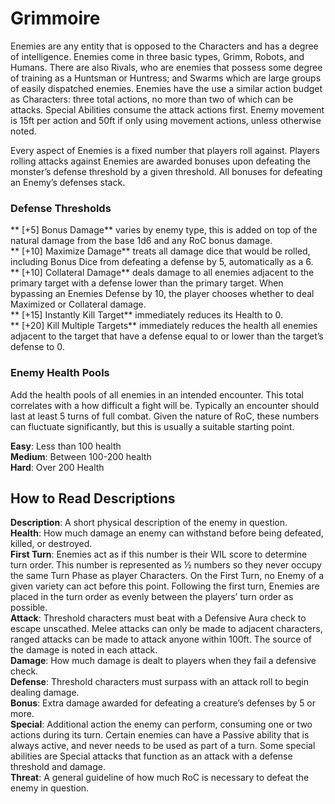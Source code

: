 # Grimmoire

Enemies are any entity that is opposed to the Characters and has a degree of intelligence. Enemies come in three basic types, Grimm, Robots, and Humans. There are also Rivals, who are enemies that possess some degree of training as a Huntsman or Huntress; and Swarms which are large groups of easily dispatched enemies. Enemies have the use a similar action budget as Characters: three total actions, no more than two of which can be attacks. Special Abilities consume the attack actions first. Enemy movement is 15ft per action and 50ft if only using movement actions, unless otherwise noted.

Every aspect of Enemies is a fixed number that players roll against. Players rolling attacks against Enemies are awarded bonuses upon defeating the monster’s defense threshold by a given threshold. All bonuses for defeating an Enemy’s defenses stack.

### Defense Thresholds
** [+5] Bonus Damage** varies by enemy type, this is added on top of the natural damage from the base 1d6 and any RoC bonus damage.  
** [+10] Maximize Damage** treats all damage dice
that would be rolled, including Bonus Dice from
defeating a defense by 5, automatically as a 6.  
** [+10] Collateral Damage** deals damage to all enemies
adjacent to the primary target with a defense lower
than the primary target. When bypassing an Enemies Defense by 10, the
player chooses whether to deal Maximized or
Collateral damage.  
** [+15] Instantly Kill Target** immediately reduces its Health to 0.  
** [+20] Kill Multiple Targets** immediately reduces the health all enemies adjacent to the target that have a defense equal to or lower than the target’s defense to 0.


###  Enemy Health Pools
Add the health pools of all enemies in an intended encounter. This total correlates with a how difficult a fight will be. Typically an encounter should last at least 5 turns of full combat. Given the nature of RoC, these numbers can fluctuate significantly, but this is usually a suitable starting point.

**Easy**: Less than 100 health  
**Medium**: Between 100-200 health  
**Hard**: Over 200 Health

## How to Read Descriptions
**Description**: A short physical description of the enemy in question.  
**Health**: How much damage an enemy can withstand before being defeated, killed, or destroyed.  
**First Turn**: Enemies act as if this number is their WIL score to determine turn order. This number is represented as ½ numbers so they never occupy the same Turn Phase as player Characters. On the First Turn, no Enemy of a given variety can act before this point. Following the first turn, Enemies are placed in the turn order as evenly between the players’ turn order as possible.  
**Attack**: Threshold characters must beat with a Defensive Aura check to escape unscathed. Melee attacks can only be made to adjacent characters, ranged attacks can be made to attack anyone within 100ft. The source of the damage is noted in each attack.  
**Damage**: How much damage is dealt to players when they fail a defensive check.  
**Defense**: Threshold characters must surpass with an attack roll to begin dealing damage.  
**Bonus**: Extra damage awarded for defeating a creature’s defenses by 5 or more.  
**Special**: Additional action the enemy can perform, consuming one or two actions during its turn. Certain enemies can have a Passive ability that is always active, and never needs to be used as part of a turn. Some special abilities are Special attacks that function as an attack with a defense threshold and damage.  
**Threat**: A general guideline of how much RoC is necessary to defeat the enemy in question.
